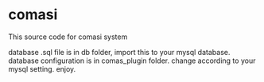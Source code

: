 comasi
======

This source code for comasi system

database .sql file is in db folder, import this to your mysql database.
database configuration is in comas_plugin folder. change according to your mysql setting.
enjoy.
